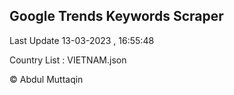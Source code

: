 

## Google Trends Keywords Scraper 
 
Last Update 13-03-2023 , 16:55:48

Country List :
VIETNAM.json



© Abdul Muttaqin 
